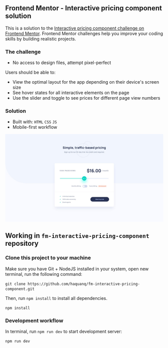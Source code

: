 ## Frontend Mentor - Interactive pricing component solution

This is a solution to the [Interactive pricing component challenge on Frontend Mentor](https://www.frontendmentor.io/challenges/interactive-pricing-component-t0m8PIyY8). Frontend Mentor challenges help you improve your coding skills by building realistic projects.

### The challenge

- No access to design files, attempt pixel-perfect

Users should be able to:

- View the optimal layout for the app depending on their device's screen size
- See hover states for all interactive elements on the page
- Use the slider and toggle to see prices for different page view numbers

### Solution

- Built with: `HTML` `CSS` `JS`
- Mobile-first workflow

![](./.docs/design/desktop-design.jpg)

## Working in `fm-interactive-pricing-component` repository

### Clone this project to your machine

Make sure you have Git + NodeJS installed in your system, open new terminal, run the following command:

```
git clone https://github.com/haquanq/fm-interactive-pricing-component.git
```

Then, run `npm install` to install all dependencies.

```
npm install
```

### Development workflow

In terminal, run `npm run dev` to start development server:

```
npm run dev
```
